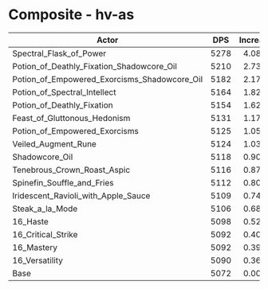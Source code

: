 # Composite - hv-as
| Actor | DPS | Increase |
|---|:---:|:---:|
|Spectral_Flask_of_Power|5278|4.08%|
|Potion_of_Deathly_Fixation_Shadowcore_Oil|5210|2.73%|
|Potion_of_Empowered_Exorcisms_Shadowcore_Oil|5182|2.17%|
|Potion_of_Spectral_Intellect|5164|1.82%|
|Potion_of_Deathly_Fixation|5154|1.62%|
|Feast_of_Gluttonous_Hedonism|5131|1.17%|
|Potion_of_Empowered_Exorcisms|5125|1.05%|
|Veiled_Augment_Rune|5124|1.03%|
|Shadowcore_Oil|5118|0.90%|
|Tenebrous_Crown_Roast_Aspic|5116|0.87%|
|Spinefin_Souffle_and_Fries|5112|0.80%|
|Iridescent_Ravioli_with_Apple_Sauce|5109|0.74%|
|Steak_a_la_Mode|5106|0.68%|
|16_Haste|5098|0.52%|
|16_Critical_Strike|5092|0.40%|
|16_Mastery|5092|0.39%|
|16_Versatility|5090|0.36%|
|Base|5072|0.00%|
